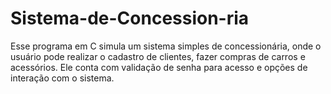 # Sistema-de-Concession-ria
Esse programa em C simula um sistema simples de concessionária, onde o usuário pode realizar o cadastro de clientes, fazer compras de carros e acessórios. Ele conta com validação de senha para acesso e opções de interação com o sistema.
